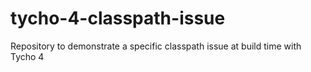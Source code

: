 # tycho-4-classpath-issue
Repository to demonstrate a specific classpath issue at build time with Tycho 4
